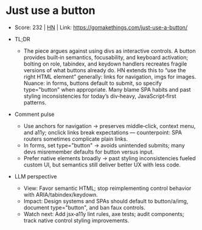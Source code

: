# Just use a button

- Score: 232 | [HN](https://news.ycombinator.com/item?id=45774182) | Link: https://gomakethings.com/just-use-a-button/

- TL;DR
    - The piece argues against using divs as interactive controls. A button provides built‑in semantics, focusability, and keyboard activation; bolting on role, tabindex, and keydown handlers recreates fragile versions of what buttons already do. HN extends this to “use the right HTML element” generally: links for navigation, imgs for images. Nuance: in forms, buttons default to submit, so specify type="button" when appropriate. Many blame SPA habits and past styling inconsistencies for today’s div‑heavy, JavaScript‑first patterns.

- Comment pulse
    - Use anchors for navigation → preserves middle‑click, context menu, and a11y; onclick links break expectations — counterpoint: SPA routers sometimes complicate plain links.
    - In forms, set type="button" → avoids unintended submits; many devs misremember defaults for button versus input.
    - Prefer native elements broadly → past styling inconsistencies fueled custom UI, but semantics still deliver better UX with less code.

- LLM perspective
    - View: Favor semantic HTML; stop reimplementing control behavior with ARIA/tabindex/keydown.
    - Impact: Design systems and SPAs should default to button/a/img, document type="button", and ban faux controls.
    - Watch next: Add jsx‑a11y lint rules, axe tests; audit components; track native control styling improvements.
